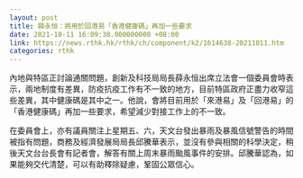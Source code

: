 ```yaml
---
layout: post
title: 薛永恒：將用於回港易「香港健康碼」再加一些要求
date: 2021-10-11 16:09:38.000000000 +08:00
link: https://news.rthk.hk/rthk/ch/component/k2/1614638-20211011.htm
categories: rthk
---
```


內地與特區正討論通關問題，創新及科技局局長薛永恒出席立法會一個委員會時表示，兩地制度有差異，防疫抗疫工作有不一致的地方，目前特區政府正盡力收窄這些差異，其中健康碼是其中之一。他說，會將目前用於「來港易」及「回港易」的「香港健康碼」再加一些要求，希望減少對接工作上的不一致。

在委員會上，亦有議員關注上星期五、六，天文台發出暴雨及暴風信號警告的時間被指有問題，商務及經濟發展局局長邱騰華表示，並沒有參與相關的科學決定，稍後天文台台長會有記者會，解答有關上周末暴雨颱風事件的安排。邱騰華認為，如果能夠交代清楚，可以有助釋除疑慮，鞏固公眾信心。
